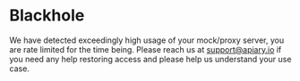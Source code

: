 # Blackhole

We have detected exceedingly high usage of your mock/proxy server, you are rate limited for the time being. Please reach us at support@apiary.io if you need any help restoring access and please help us understand your use case.
